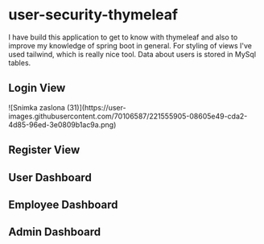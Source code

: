 # user-security-thymeleaf

<p>
I have build this application to get to know with thymeleaf and also to improve my knowledge of spring boot in general. For styling of views I've used tailwind, which is really nice tool. Data about users is stored in MySql tables.
</p>

<h2>Login View</h2>
![Snimka zaslona (31)](https://user-images.githubusercontent.com/70106587/221555905-08605e49-cda2-4d85-96ed-3e0809b1ac9a.png)

<h2>Register View</h2>

<h2>User Dashboard</h2>

<h2>Employee Dashboard</h2>

<h2>Admin Dashboard</h2>
